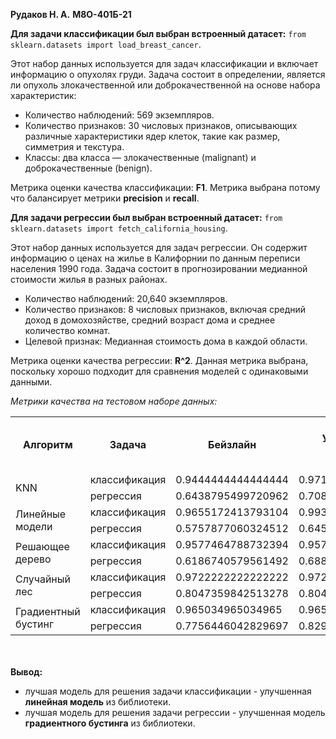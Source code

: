 **Рудаков Н. А.**
**М8О-401Б-21**

**Для задачи классификации был выбран встроенный датасет:** 
`from sklearn.datasets import load_breast_cancer`. 

Этот набор данных используется для задач классификации и включает информацию о опухолях груди. Задача состоит в определении, является ли опухоль злокачественной или доброкачественной на основе набора характеристик:

- Количество наблюдений: 569 экземпляров.
- Количество признаков: 30 числовых признаков, описывающих различные характеристики ядер клеток, такие как размер, симметрия и текстура.
- Классы: два класса — злокачественные (malignant) и доброкачественные (benign).

Метрика оценки качества классификации: **F1**. Метрика выбрана потому что балансирует метрики **precision** и **recall**. 

**Для задачи регрессии был выбран встроенный датасет:**
 `from sklearn.datasets import fetch_california_housing`.

Этот набор данных используется для задач регрессии. Он содержит информацию о ценах на жилье в Калифорнии по данным переписи населения 1990 года. Задача состоит в прогнозировании медианной стоимости жилья в разных районах.

- Количество наблюдений: 20,640 экземпляров.
- Количество признаков: 8 числовых признаков, включая средний доход в домохозяйстве, средний возраст дома и среднее количество комнат.
- Целевой признак: Медианная стоимость дома в каждой области.

Метрика оценки качества регрессии: **R^2**. Данная метрика выбрана, поскольку хорошо подходит для сравнения моделей с одинаковыми данными.

*Метрики качества на тестовом наборе данных:*
<table>
    <tr>
        <th rowspan="1">Алгоритм</th>
        <th>Задача</th>
        <th>Бейзлайн</th>
        <th>Улучшенный бейзлайн</th>
        <th>Самостоятельная имплементация алгоритма</th>
        <th>Улучшенная самостоятельная имплементация алгоритма</th>
    </tr>
    <tr>
        <td rowspan="2">KNN</td>
        <td>классификация</td>
        <td>0.9444444444444444</td>
        <td>0.9718309859154933</td>
        <td>0.9577464788732394</td>
        <td>0.9577464788732394</td>
    </tr>
    <tr>
        <td>регрессия</td>
        <td>0.6438795499720962</td>
        <td>0.7080936452318685</td>
        <td>0.1075958511657286</td>
        <td>0.6438795499720962</td>
    </tr>
    <tr>
        <td rowspan="2">Линейные модели</td>
        <td>классификация</td>
        <td>0.9655172413793104</td>
        <td>0.9930069930069933</td>
        <td>0.9558823529411765</td>
        <td>0.9558823529411765</td>
    </tr>
    <tr>
        <td>регрессия</td>
        <td>0.5757877060324512</td>
        <td>0.6456819729261881</td>
        <td>0.5670509282565295</td>
        <td>0.5671692517174186</td>
    </tr>
    <tr>
        <td rowspan="2">Решающее дерево</td>
        <td>классификация</td>
        <td>0.9577464788732394</td>
        <td>0.9577464788732394</td>
        <td>0.9436619718309859</td>
    </tr>
    <tr>
        <td>регрессия</td>
        <td>0.6186740579561492</td>
        <td>0.6883380738855668</td>
        <td>0.6763337730343438</td>
    </tr>
    <tr>
        <td rowspan="2">Случайный лес</td>
        <td>классификация</td>
        <td>0.9722222222222222</td>
        <td>0.9722222222222222</td>
        <td>0.9577464788732394</td>
    </tr>
    <tr>
        <td>регрессия</td>
        <td>0.8047359842513278</td>
        <td>0.8046162363031335</td>
        <td>0.7694569147407242</td>
    </tr>
    <tr>
        <td rowspan="2">Градиентный бустинг</td>
        <td>классификация</td>
        <td>0.965034965034965</td>
        <td>0.965034965034965</td>
        <td>0.965034965034965</td>
    </tr>
    <tr>
        <td>регрессия</td>
        <td>0.7756446042829697</td>
        <td>0.8291520436187658</td>
        <td>0.7756924075023037</td>
    </tr>
</table>

<br><br>
**Вывод:** 
- лучшая модель для решения задачи классификации - улучшенная **линейная модель** из библиотеки.
- лучшая модель для решения задачи регрессии - улучшенная модель **градиентного бустинга** из библиотеки.
<br>